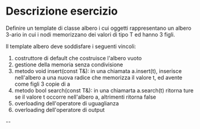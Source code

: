 # Descrizione esercizio

Definire un template di classe albero<T> i cui oggetti rappresentano un albero 3-ario in cui i nodi memorizzano
dei valori di tipo T ed hanno 3 figli.

Il template albero<T> deve soddisfare i seguenti vincoli:
1. costruttore di default che costruisce l'albero vuoto
2. gestione della memoria senza condivisione
3. metodo void insert(const T&): in una chiamata a.insert(t), inserisce nell'albero a una nuova radice che memorizza
    il valore t, ed avente come figli 3 copie di a
4. metodo bool search(const T&): in una chiamarta a.search(t) ritorna ture se il valore t occorre nell'albero a, altrimenti ritorna false
5. overloading dell'operatore di uguaglianza 
6. overloading dell'operatore di output

--
